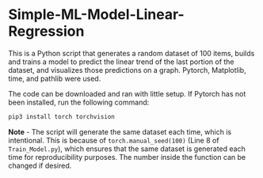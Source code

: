 # Simple-ML-Model-Linear-Regression

This is a Python script that generates a random dataset of 100 items, builds and trains a model to predict the linear trend of the last portion of the dataset, and visualizes those predictions on a graph.  Pytorch, Matplotlib, time, and pathlib were used.

The code can be downloaded and ran with little setup.  If Pytorch has not been installed, run the following command:
```python
pip3 install torch torchvision
```

**Note** - The script will generate the same dataset each time, which is intentional.  This is because of `torch.manual_seed(100)` (Line 8 of `Train_Model.py`), which ensures that the same dataset is generated each time for reproducibility purposes.  The number inside the function can be changed if desired.

